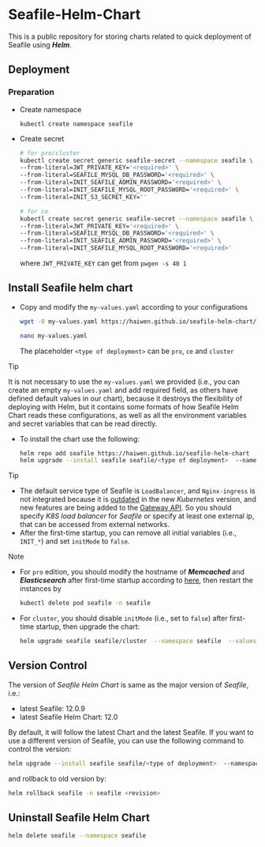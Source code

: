 # Seafile-Helm-Chart

This is a public repository for storing charts related to quick deployment of Seafile using ***Helm***.

## Deployment

### Preparation

- Create namespace

    ```
    kubectl create namespace seafile
    ```

- Create secret

    ```sh
    # for pro/cluster
    kubectl create secret generic seafile-secret --namespace seafile \
    --from-literal=JWT_PRIVATE_KEY='<required>' \
    --from-literal=SEAFILE_MYSQL_DB_PASSWORD='<required>' \
    --from-literal=INIT_SEAFILE_ADMIN_PASSWORD='<required>' \
    --from-literal=INIT_SEAFILE_MYSQL_ROOT_PASSWORD='<required>' \
    --from-literal=INIT_S3_SECRET_KEY=''  

    # for ce
    kubectl create secret generic seafile-secret --namespace seafile \
    --from-literal=JWT_PRIVATE_KEY='<required>' \
    --from-literal=SEAFILE_MYSQL_DB_PASSWORD='<required>' \
    --from-literal=INIT_SEAFILE_ADMIN_PASSWORD='<required>' \
    --from-literal=INIT_SEAFILE_MYSQL_ROOT_PASSWORD='<required>'  

    ```

    where `JWT_PRIVATE_KEY` can get from `pwgen -s 40 1`

## Install Seafile helm chart

- Copy and modify the `my-values.yaml` according to your configurations

    ```sh
    wget -O my-values.yaml https://haiwen.github.io/seafile-helm-chart/values/latest/cluster.yaml

    nano my-values.yaml
    ```

    The placeholder `<type of deployment>` can be `pro`, `ce` and `cluster`

>[!TIP]
>It is not necessary to use the `my-values.yaml` we provided (i.e., you can create an empty `my-values.yaml` and add required field, as others have defined default values in our chart), because it destroys the flexibility of deploying with Helm, but it contains some formats of how Seafile Helm Chart reads these configurations, as well as all the environment variables and secret variables that can be read directly.

- To install the chart use the following:

    ```sh
    helm repo add seafile https://haiwen.github.io/seafile-helm-chart
    helm upgrade --install seafile seafile/<type of deployment>  --namespace seafile --create-namespace --values my-values.yaml
    ```

>[!TIP]
>- The default service type of Seafile is `LoadBalancer`, and `Nginx-ingress` is not integrated because it is [outdated](https://kubernetes.io/docs/concepts/services-networking/ingress/) in the new *Kubernetes* version, and new features are being added to the [Gateway API](https://kubernetes.io/docs/concepts/services-networking/gateway/). So you should specify *K8S load balancer* for *Seafile* or specify at least one external ip, that can be accessed from external networks.
>- After the first-time startup, you can remove all initial variables (i.e., `INIT_*`) and set `initMode` to `false`.

>[!NOTE]
>- For `pro` edition, you should modify the hostname of ***Memcached*** and ***Elasticsearch*** after first-time startup according to [here](https://manual.seafile.com/latest/setup/k8s_single_node/#start-seafile-server), then restart the instances by 
>   ```sh
>   kubectl delete pod seafile -n seafile
>   ```
>- For `cluster`, you should disable `initMode` (i.e., set to `false`) after first-time startup, then upgrade the chart:
>   ```sh
>   helm upgrade seafile seafile/cluster  --namespace seafile  --values my-values.yaml
>   ```

## Version Control

The version of *Seafile Helm Chart* is same as the major version of *Seafile*, i.e.:

- latest Seafile: 12.0.9
- latest Seafile Helm Chart: 12.0

By default, it will follow the latest Chart and the latest Seafile. If you want to use a different version of Seafile, you can use the following command to control the version:

```sh
helm upgrade --install seafile seafile/<type of deployment>  --namespace seafile --create-namespace --values my-values.yaml --version 12.0
```

and rollback to old version by:

```sh
helm rollback seafile -n seafile <revision>
```

## Uninstall Seafile Helm Chart

```sh
helm delete seafile --namespace seafile
```
